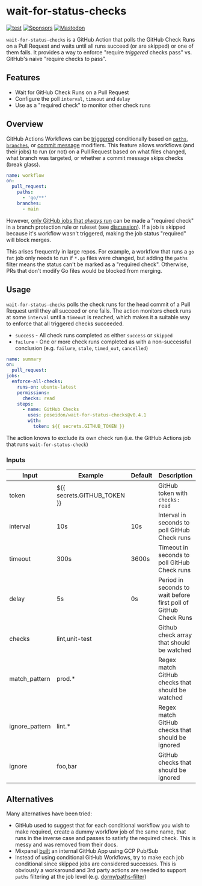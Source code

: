 # wait-for-status-checks
[![test](https://github.com/poseidon/wait-for-status-checks/actions/workflows/test.yaml/badge.svg)](https://github.com/poseidon/wait-for-status-checks/actions/workflows/test.yaml)
[![Sponsors](https://img.shields.io/github/sponsors/poseidon?logo=github)](https://github.com/sponsors/poseidon)
[![Mastodon](https://img.shields.io/badge/follow-news-6364ff?logo=mastodon)](https://fosstodon.org/@poseidon)

`wait-for-status-checks` is a GitHub Action that polls the GitHub Check Runs on a Pull Request and waits until all runs succeed (or are skipped) or one of them fails. It provides a way to enforce "require _triggered_ checks pass" vs. GitHub's naive "require checks to pass".

## Features

* Wait for GitHub Check Runs on a Pull Request
* Configure the poll `interval`, `timeout` and `delay`
* Use as a "required check" to monitor other check runs

## Overview

GitHub Actions Workflows can be [triggered](https://docs.github.com/en/actions/using-workflows/events-that-trigger-workflows) conditionally based on [`paths`](https://docs.github.com/en/actions/using-workflows/workflow-syntax-for-github-actions#onpushpull_requestpull_request_targetpathspaths-ignore), [`branches`](https://docs.github.com/en/actions/using-workflows/workflow-syntax-for-github-actions#onpull_requestpull_request_targetbranchesbranches-ignore), or [commit message](https://docs.github.com/en/actions/managing-workflow-runs/skipping-workflow-runs) modifiers. This feature allows workflows (and their jobs) to run (or not) on a Pull Request based on what files changed, what branch was targeted, or whether a commit message skips checks (break glass).

```yaml
name: workflow
on:
  pull_request:
    paths:
      - 'go/**'
    branches:
      - main
```

However, [only GitHub jobs that _always_ run](https://docs.github.com/en/repositories/configuring-branches-and-merges-in-your-repository/managing-protected-branches/troubleshooting-required-status-checks#handling-skipped-but-required-checks) can be made a "required check" in a branch protection rule or ruleset (see [discussion](https://github.com/orgs/community/discussions/13690)). If a job is skipped because it's workflow wasn't triggered, making the job status "required" will block merges.

This arises frequently in large repos. For example, a workflow that runs a `go fmt` job only needs to run if `*.go` files were changed, but adding the `paths` filter means the status can't be marked as a "required check". Otherwise, PRs that don't modify Go files would be blocked from merging.

## Usage

`wait-for-status-checks` polls the check runs for the head commit of a Pull Request until they all succeed or one fails. The action monitors check runs at some `interval` until a `timeout` is reached, which makes it a suitable way to enforce that all triggered checks succeeded.

* `success` - All check runs completed as either `success` or `skipped`
* `failure` - One or more check runs completed as with a non-successful conclusion (e.g. `failure`, `stale`, `timed_out`, `cancelled`)

```yaml
name: summary
on:
  pull_request:
jobs:
  enforce-all-checks:
    runs-on: ubuntu-latest
    permissions:
      checks: read
    steps:
      - name: GitHub Checks
        uses: poseidon/wait-for-status-checks@v0.4.1
        with:
          token: ${{ secrets.GITHUB_TOKEN }}
```

The action knows to exclude its own check run (i.e. the GitHub Actions job that runs `wait-for-status-check`)

### Inputs

| Input            | Example                     | Default | Description                                                      |
|------------------|-----------------------------|---------|------------------------------------------------------------------|
| token            | ${{ secrets.GITHUB_TOKEN }} |         | GitHub token with `checks: read`                                 |
| interval         | 10s                         | 10s     | Interval in seconds to poll GitHub Check runs                    |
| timeout          | 300s                        | 3600s   | Timeout in seconds to poll GitHub Check runs                     |
| delay            | 5s                          | 0s      | Period in seconds to wait before first poll of GitHub Check Runs |
| checks           | lint,unit-test              |         | Github check array that should be watched                        |
| match_pattern    | prod.*                      |         | Regex match GitHub checks that should be watched                 |
| ignore_pattern   | lint.*                      |         | Regex match GitHub checks that should be ignored                 |
| ignore           | foo,bar                     |         | GitHub checks that should be ignored                             |

## Alternatives

Many alternatives have been tried:

* GitHub used to suggest that for each conditional workflow you wish to make required, create a dummy workflow job of the same name, that runs in the inverse case and passes to satisfy the required check. This is messy and was removed from their docs.
* Mixpanel [built](https://engineering.mixpanel.com/enforcing-required-checks-on-conditional-ci-jobs-in-a-github-monorepo-8d4949694340) an internal GitHub App using GCP Pub/Sub
* Instead of using conditional GitHub Workflows, try to make each job conditional since skipped jobs are considered successes. This is obviously a workaround and 3rd party actions are needed to support `paths` filtering at the job level (e.g. [dorny/paths-filter](https://github.com/dorny/paths-filter))
